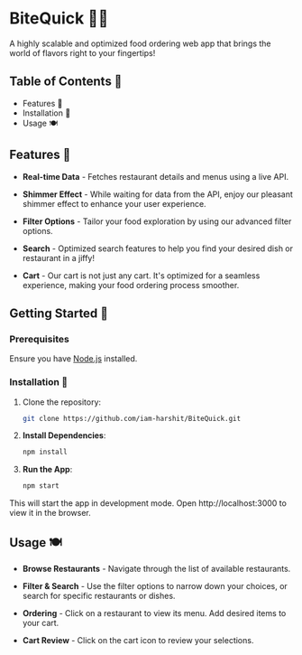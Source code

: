 # BiteQuick 🍔🍕
A highly scalable and optimized food ordering web app that brings the world of flavors right to your fingertips!

## Table of Contents 📜
- Features 🌟
- Installation 🔧
- Usage 🍽

## Features 🌟
- **Real-time Data** - Fetches restaurant details and menus using a live API.
  
- **Shimmer Effect** - While waiting for data from the API, enjoy our pleasant shimmer effect to enhance your user experience.
  
- **Filter Options** - Tailor your food exploration by using our advanced filter options.
  
- **Search** - Optimized search features to help you find your desired dish or restaurant in a jiffy!
  
- **Cart** - Our cart is not just any cart. It's optimized for a seamless experience, making your food ordering process smoother.

## Getting Started 🚀

### Prerequisites
Ensure you have [Node.js](https://nodejs.org/) installed.

### Installation 🔧
1. Clone the repository:
    ```bash
    git clone https://github.com/iam-harshit/BiteQuick.git
    ```
    
2. **Install Dependencies**:
    ```bash
    npm install
    ```

3. **Run the App**:
    ```bash
    npm start
    ```

This will start the app in development mode. Open http://localhost:3000 to view it in the browser.

## Usage 🍽
- **Browse Restaurants** - Navigate through the list of available restaurants.
  
- **Filter & Search** - Use the filter options to narrow down your choices, or search for specific restaurants or dishes.
  
- **Ordering** - Click on a restaurant to view its menu. Add desired items to your cart.
  
- **Cart Review** - Click on the cart icon to review your selections.

